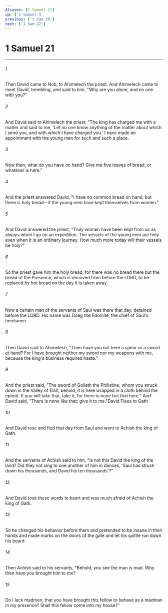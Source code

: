 ```yaml
---
Aliases: [1 Samuel 21]
up: ['1 Samuel']
previous: ['1 Sam 20']
next: ['1 Sam 22']
---
```

# 1 Samuel 21
***



###### 1 
Then David came to Nob, to Ahimelech the priest. And Ahimelech came to meet David, trembling, and said to him, "Why are you alone, and no one with you?" 

###### 2 
And David said to Ahimelech the priest, "The king has charged me with a matter and said to me, 'Let no one know anything of the matter about which I send you, and with which I have charged you.' I have made an appointment with the young men for such and such a place. 

###### 3 
Now then, what do you have on hand? Give me five loaves of bread, or whatever is here." 

###### 4 
And the priest answered David, "I have no common bread on hand, but there is holy bread--if the young men have kept themselves from women." 

###### 5 
And David answered the priest, "Truly women have been kept from us as always when I go on an expedition. The vessels of the young men are holy even when it is an ordinary journey. How much more today will their vessels be holy?" 

###### 6 
So the priest gave him the holy bread, for there was no bread there but the bread of the Presence, which is removed from before the LORD, to be replaced by hot bread on the day it is taken away. 

###### 7 
Now a certain man of the servants of Saul was there that day, detained before the LORD. His name was Doeg the Edomite, the chief of Saul's herdsmen. 

###### 8 
Then David said to Ahimelech, "Then have you not here a spear or a sword at hand? For I have brought neither my sword nor my weapons with me, because the king's business required haste." 

###### 9 
And the priest said, "The sword of Goliath the Philistine, whom you struck down in the Valley of Elah, behold, it is here wrapped in a cloth behind the ephod. If you will take that, take it, for there is none but that here." And David said, "There is none like that; give it to me."David Flees to Gath 

###### 10 
And David rose and fled that day from Saul and went to Achish the king of Gath. 

###### 11 
And the servants of Achish said to him, "Is not this David the king of the land? Did they not sing to one another of him in dances, 'Saul has struck down his thousands, and David his ten thousands'?" 

###### 12 
And David took these words to heart and was much afraid of Achish the king of Gath. 

###### 13 
So he changed his behavior before them and pretended to be insane in their hands and made marks on the doors of the gate and let his spittle run down his beard. 

###### 14 
Then Achish said to his servants, "Behold, you see the man is mad. Why then have you brought him to me? 

###### 15 
Do I lack madmen, that you have brought this fellow to behave as a madman in my presence? Shall this fellow come into my house?"
